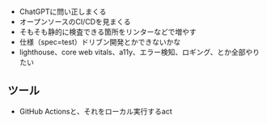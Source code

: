 #

- ChatGPTに問い正しまくる
- オープンソースのCI/CDを見まくる
- そもそも静的に検査できる箇所をリンターなどで増やす
- 仕様（spec=test）ドリブン開発とかできないかな
- lighthouse、core web vitals、a11y、エラー検知、ロギング、とか全部やりたい

## ツール

- GitHub Actionsと、それをローカル実行するact
